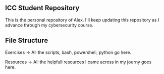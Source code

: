 ## ICC Student Repository

This is the personal repository of Alex.
I'll keep updating this repository as I advance through my cybersecurity course.

## File Structure

Exercises -> All the scripts, bash, powershell, python go here.

Resources -> All the helpfull resources I came across in my journy goes here.